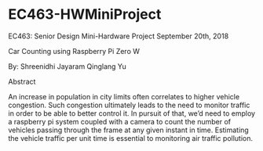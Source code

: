 # EC463-HWMiniProject
EC463: Senior Design Mini-Hardware Project September 20th, 2018

Car Counting using Raspberry Pi Zero W

By: Shreenidhi Jayaram Qinglang Yu

Abstract

An increase in population in city limits often correlates to higher vehicle congestion. Such congestion ultimately leads to the need to monitor traffic in order to be able to better control it. In pursuit of that, we’d need to employ a raspberry pi system coupled with a camera to count the number of vehicles passing through the frame at any given instant in time. Estimating the vehicle traffic per unit time is essential to monitoring air traffic pollution.
